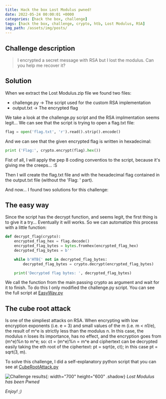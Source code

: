 ```yaml
---
title: Hack the box Lost Modulus pwned!
date: 2022-05-24 00:00:01 +0000
categories: [hack the box, challenge]
tags: [hack the box, challenge, crypto, htb, Lost Modulus, RSA]
img_path: /assets/img/posts/
---
```


## Challenge description

> I encrypted a secret message with RSA but I lost the modulus. Can you help me recover it?

## Solution

When we extract the Lost Modulus.zip file we found two files:
- challenge.py → The script used for the custom RSA implementation
- output.txt → The encrypted flag

We take a look at the challenge.py script and the RSA implmentation seems legit...
We can see that the script is trying to open a flag.txt file:

```python
flag = open('flag.txt', 'r').read().strip().encode()
```

And we can see that the given encrypted flag is written in hexadecimal:

```python
print ('Flag:', crypto.encrypt(flag).hex())
``` 

Fist of all, I will apply the pep 8 coding conventios to the script, because it's giving me the creeps... :S

Then I will create the flag.txt file and with the hexadecimal flag contained in the output.txt file (without the 'Flag: ' part).

And now... I found two solutions for this challenge:

## The easy way

Since the script has the decrypt function, and seems legit, the first thing is to give it a try... Eventually it will works. So we can automatize this process with a little function:

```python
def decrypt_flag(crypto):
	encrypted_flag_hex = flag.decode()
	encrypted_flag_bytes = bytes.fromhex(encrypted_flag_hex)
	decrypted_flag_bytes = b'' 

	while b'HTB{' not in decrypted_flag_bytes: 
		decrypted_flag_bytes = crypto.decrypt(encrypted_flag_bytes)

	print('Decrypted flag bytes: ', decrypted_flag_bytes)

```

We call the function from the main passing crypto as argument and wait for it to finish.
To do this I only modified the challenge.py script. You can see the full script at [EasyWay.py](https://github.com/rubenhortas/hackthebox/blob/main/lostModulus/easy_way.py)

## The cube root attack

Is one of the simpliest attacks on RSA. 
When encrypting with low encryption exponents (i.e. e = 3) and small values of the m (i.e. m < n1/e), the result of m^e is strictly less than the modulus n. In this case, the modulus n loses its importance, has no effect, and the encryption goes from (m^e)%n to m^e; so: ct = (m^e)%n = m^e and ciphertext can be decrypted easily taking the eth root of the ciphertext: pt = sqrt(e, ct); in this case pt = sqrt(3, m).


To solve this challenge, I did a self-explanatory python script that you can see at [CubeRootAttack.py](https://github.com/rubenhortas/hackthebox/blob/main/lostModulus/cube_root_attack.py)

![Challenge results](owned-lost-modulus.png){: width="700" height="600" .shadow}
_Lost Modulus has been Pwned_


_Enjoy! ;)_
